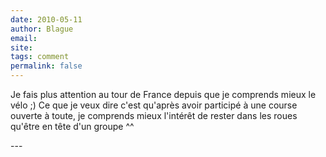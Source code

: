 ```yaml
---
date: 2010-05-11
author: Blague
email: 
site: 
tags: comment
permalink: false
---
```


<!-- http://www.mort2rire.com -->

<p>Je fais plus attention au tour de France depuis que je comprends mieux le vélo ;) Ce que je veux dire c'est qu'après avoir participé à une course ouverte à toute, je comprends mieux l'intérêt de rester dans les roues qu'être en tête d'un groupe ^^</p>
---